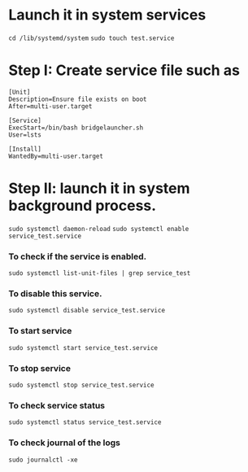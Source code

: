 # Launch it in system services
`cd /lib/systemd/system`
`sudo touch test.service`

# Step I: Create service file such as
```
[Unit]
Description=Ensure file exists on boot
After=multi-user.target

[Service]
ExecStart=/bin/bash bridgelauncher.sh
User=lsts

[Install]
WantedBy=multi-user.target
```

# Step II: launch it in system background process.
`sudo systemctl daemon-reload`
`sudo systemctl enable service_test.service`

### To check if the service is enabled.
`sudo systemctl list-unit-files | grep service_test`

### To disable this service.
`sudo systemctl disable service_test.service`

### To start service
`sudo systemctl start service_test.service`

### To stop service
`sudo systemctl stop service_test.service`

### To check service status
`sudo systemctl status service_test.service`

### To check journal of the logs
`sudo journalctl -xe`
